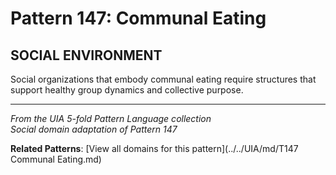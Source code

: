 # Pattern 147: Communal Eating

## SOCIAL ENVIRONMENT

Social organizations that embody communal eating require structures that support healthy group dynamics and collective purpose.

---

*From the UIA 5-fold Pattern Language collection*  
*Social domain adaptation of Pattern 147*

**Related Patterns**: [View all domains for this pattern](../../UIA/md/T147 Communal Eating.md)
